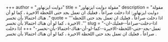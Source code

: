 +++
author = "دوايت ايزنهاور"
title = "مقولة دوايت ايزنهاور"
description = "مقولة دوايت ايزنهاور: اذا دخلت صراعاً ، فعليك ان تعمل بجد حتى اللحظة الاخيرة ، كما لو أن هناك احتمالا بأن تخسر ."
quote = '''اذا دخلت صراعاً ، فعليك ان تعمل بجد حتى اللحظة الاخيرة ، كما لو أن هناك احتمالا بأن تخسر .''' 
slug = "اذا-دخلت-صراعاً--فعليك-ان-تعمل-بجد-حتى-اللحظة-الاخيرة--كما-لو-أن-هناك-احتمالا-بأن-تخسر-"
+++
اذا دخلت صراعاً ، فعليك ان تعمل بجد حتى اللحظة الاخيرة ، كما لو أن هناك احتمالا بأن تخسر .
